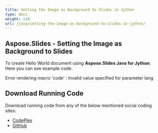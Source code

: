 ```yaml
---
title: Setting the Image as Background to Slides in Jython
type: docs
weight: 110
url: /java/setting-the-image-as-background-to-slides-in-jython/
---
```


## **Aspose.Slides - Setting the Image as Background to Slides**
To create Hello World document using **Aspose.Slides Java for Jython**. Here you can see example code.

Error rendering macro 'code' : Invalid value specified for parameter lang
## **Download Running Code**
Download running code from any of the below mentioned social coding sites:

- [CodePlex](https://asposeslidesjavajython.codeplex.com/releases/view/620122)
- [GitHub](https://github.com/aspose-slides/Aspose.Slides-for-Java/releases/tag/Aspose.Slides_Java_for_Jython-v1.0)
